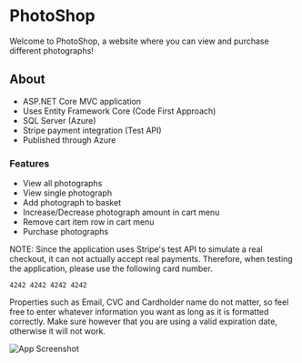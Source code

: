 ﻿# PhotoShop

Welcome to PhotoShop, a website where you can view and purchase different photographs!



## About

- ASP.NET Core MVC application
- Uses Entity Framework Core (Code First Approach)
- SQL Server (Azure)
- Stripe payment integration (Test API)
- Published through Azure

### Features

- View all photographs
- View single photograph
- Add photograph to basket
- Increase/Decrease photograph amount in cart menu
- Remove cart item row in cart menu
- Purchase photographs

NOTE: Since the application uses Stripe's test API to simulate a real checkout, it can not actually accept real payments. Therefore, when testing the application, please use the following card number. 

```
4242 4242 4242 4242
```
Properties such as Email, CVC and Cardholder name do not matter, so feel free to enter whatever information you want as long as it is formatted correctly. Make sure however that you are using a valid expiration date, otherwise it will not work.

![App Screenshot](https://i.imgur.com/zYRHWWt.png)